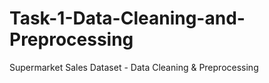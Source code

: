 # Task-1-Data-Cleaning-and-Preprocessing
Supermarket Sales Dataset - Data Cleaning &amp; Preprocessing

